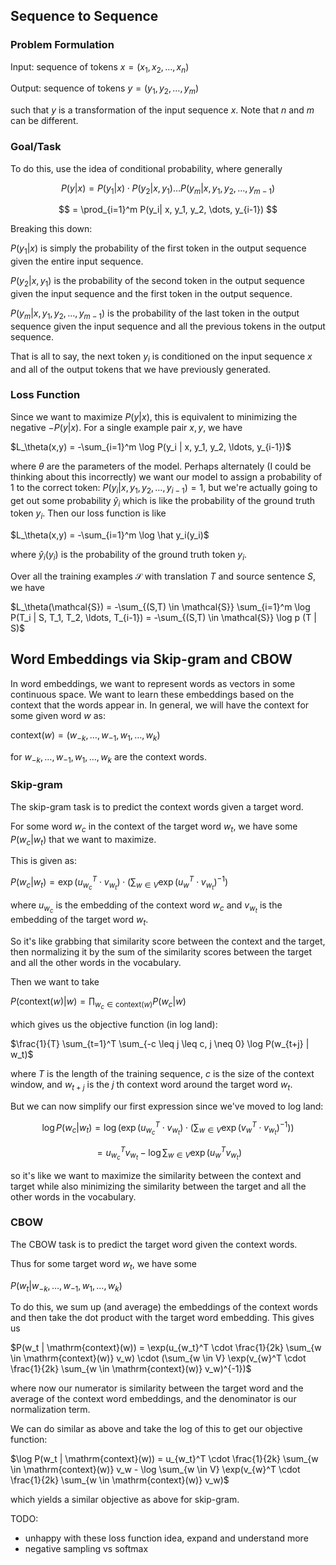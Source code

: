 ## Sequence to Sequence

### Problem Formulation
Input: sequence of tokens $x = (x_1, x_2, \ldots, x_{n})$

Output: sequence of tokens $y = (y_1, y_2, \ldots, y_{m})$

such that $y$ is a transformation of the input sequence $x$.
Note that $n$ and $m$ can be different.

### Goal/Task
To do this, use the idea of conditional probability, where generally 

$$P(y | x) = P(y_1|x) \cdot P(y_2|x, y_1) \ldots P(y_m|x, y_1, y_2, \dots, y_{m-1}) $$

$$ = \prod_{i=1}^m P(y_i| x, y_1, y_2, \dots, y_{i-1}) $$

Breaking this down:

$P(y_1 | x)$ is simply the probability of the first token in the output sequence given the entire input sequence.

$P(y_2 | x, y_1)$ is the probability of the second token in the output sequence given the input sequence and the first token in the output sequence.

$P(y_m | x, y_1, y_2, \ldots, y_{m-1})$ is the probability of the last token in the output sequence given the input sequence and all the previous tokens in the output sequence.

That is all to say, the next token $y_i$ is conditioned on the input sequence $x$ and all of the output tokens that we have previously generated.

### Loss Function
Since we want to maximize $P(y|x)$, this is equivalent to minimizing the negative $-P(y|x)$. For a single example pair $x,y$, we have

$L_\theta(x,y) = -\sum_{i=1}^m \log P(y_i | x, y_1, y_2, \ldots, y_{i-1})$

where $\theta$ are the parameters of the model. Perhaps alternately (I could be thinking about this incorrectly) we want our model to assign a probability of 1 to the correct token:
$P(y_i | x, y_1, y_2, \ldots, y_{i-1}) = 1$, but we're actually going to get out some probability $\hat{y}_i$ which is like the probability of the ground truth token $y_i$.
Then our loss function is like

$L_\theta(x,y) = -\sum_{i=1}^m \log \hat y_i(y_i)$

where $\hat y_i(y_i)$ is the probability of the ground truth token $y_i$.


Over all the training examples $\mathcal{S}$ with translation $T$ and source sentence $S$, we have

$L_\theta(\mathcal{S}) = -\sum_{(S,T) \in \mathcal{S}} \sum_{i=1}^m \log P(T_i | S, T_1, T_2, \ldots, T_{i-1}) = -\sum_{(S,T) \in \mathcal{S}} \log p (T | S)$

## Word Embeddings via Skip-gram and CBOW

In word embeddings, we want to represent words as vectors in some continuous space. We want to learn these embeddings based on the context that the words appear in. In general, we will have the context for some given word $w$ as:

$\mathrm{context}(w) = (w_{-k}, \ldots, w_{-1}, w_1, \ldots, w_k)$

for $w_{-k}, \ldots, w_{-1}, w_1, \ldots, w_k$ are the context words.

### Skip-gram
The skip-gram task is to predict the context words given a target word. 

For some word $w_c$ in the context of the target word $w_t$, 
we have some $P(w_c | w_t)$ that we want to maximize.

This is given as:

$P(w_c | w_t ) = \exp(u_{w_c}^T \cdot v_{w_t}) \cdot (\sum_{w \in V} \exp(u_{w}^T \cdot v_{w_t})^{-1})$

where $u_{w_c}$ is the embedding of the context word $w_c$ and $v_{w_t}$ is the embedding of the target word $w_t$. 

So it's like grabbing that similarity score between the context and the target, then normalizing it by the sum of the similarity scores between the target and all the other words in the vocabulary.

Then we want to take

$P(\mathrm{context}(w) | w) = \prod_{w_c \in \mathrm{context}(w)} P(w_c | w)$

which gives us the objective function (in log land):

$\frac{1}{T} \sum_{t=1}^T \sum_{-c \leq j \leq c, j \neq 0} \log P(w_{t+j} | w_t)$

where $T$ is the length of the training sequence, $c$ is the size of the context window, and $w_{t+j}$ is the $j$ th context word around the target word $w_t$.

But we can now simplify our first expression since we've moved to log land:

$$ \log P(w_c | w_t ) =  \log (\exp(u_{w_c}^T \cdot v_{w_t}) \cdot (\sum_{w \in V} \exp(v_{w}^T \cdot v_{w_t})^{-1}))$$

$$ = u_{w_c}^T v_{w_t} - \log \sum_{w \in V} \exp(u_{w}^T v_{w_t})$$

so it's like we want to maximize the similarity between the context and target while also minimizing the similarity between the target and all the other words in the vocabulary.



### CBOW
The CBOW task is to predict the target word given the context words.

Thus for some target word $w_t$, we have some 

$P(w_t | w_{-k}, \ldots, w_{-1}, w_1, \ldots, w_k)$

To do this, we sum up (and average) the embeddings of the context words and then take the dot product with the target word embedding. This gives us 

$P(w_t | \mathrm{context}(w)) = \exp(u_{w_t}^T \cdot \frac{1}{2k} \sum_{w \in \mathrm{context}(w)} v_w) \cdot (\sum_{w \in V} \exp(v_{w}^T \cdot \frac{1}{2k} \sum_{w \in \mathrm{context}(w)} v_w)^{-1})$

where now our numerator is similarity between the target word and the average of the context word embeddings, and the denominator is our normalization term.

We can do similar as above and take the log of this to get our objective function:

$\log P(w_t | \mathrm{context}(w)) = u_{w_t}^T \cdot \frac{1}{2k} \sum_{w \in \mathrm{context}(w)} v_w - \log \sum_{w \in V} \exp(v_{w}^T \cdot \frac{1}{2k} \sum_{w \in \mathrm{context}(w)} v_w)$

which yields a similar objective as above for skip-gram.

TODO: 
- unhappy with these loss function idea, expand and understand more
- negative sampling vs softmax
